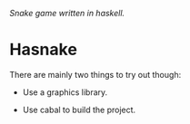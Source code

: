 _Snake game written in haskell._

# Hasnake

There are mainly two things to try out though:

* Use a graphics library.

* Use cabal to build the project.
